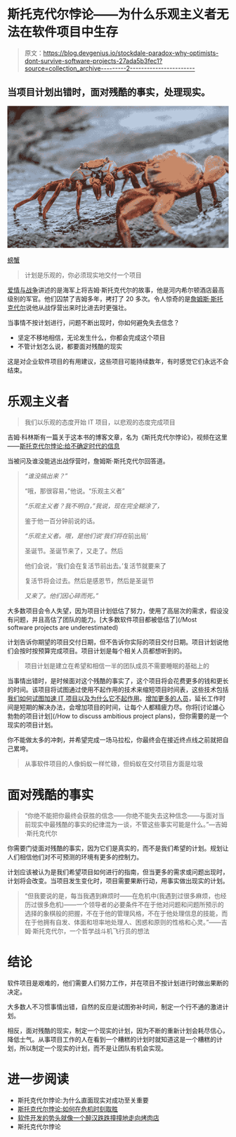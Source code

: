 # 斯托克代尔悖论——为什么乐观主义者无法在软件项目中生存

> 原文：<https://blog.devgenius.io/stockdale-paradox-why-optimists-dont-survive-software-projects-27ada5b3fec1?source=collection_archive---------2----------------------->

## 当项目计划出错时，面对残酷的事实，处理现实。

![](img/3c61d8d78488d47d5dbec1055718f8e7.png)

[螃蟹](https://unsplash.com/photos/CkwqazrTIwU)

> 计划是乐观的，你必须现实地交付一个项目

[爱情与战争](https://amzn.to/3v5VPW5)讲述的是海军上将吉姆·斯托克代尔的故事，他是河内希尔顿酒店最高级别的军官。他们囚禁了吉姆多年，拷打了 20 多次。令人惊奇的是[詹姆斯·斯托克代尔](https://en.wikipedia.org/wiki/James_Stockdale)说他从战俘营出来时比进去时更强壮。

当事情不按计划进行，问题不断出现时，你如何避免失去信念？

*   坚定不移地相信，无论发生什么，你都会完成这个项目
*   不管计划怎么说，都要面对残酷的现实

这是对企业软件项目的有用建议，这些项目可能持续数年，有时感觉它们永远不会结束。

# **乐观主义者**

> 我们以乐观的态度开始 IT 项目，以悲观的态度完成项目

吉姆·科林斯有一篇关于这本书的博客文章，名为《斯托克代尔悖论》，视频在这里——[斯托克代尔悖论:给不确定时代的信息](https://www.youtube.com/watch?v=GvWWO7F9kQY)

当被问及谁没能逃出战俘营时，詹姆斯·斯托克代尔回答道。

> *“谁没搞出来？”*
> 
> “哦，那很容易，”他说。“乐观主义者”
> 
> *“乐观主义者？我不明白，”我说，现在完全糊涂了，*
> 
> 鉴于他一百分钟前说的话。
> 
> *“乐观主义者。哦，是他们说‘我们将在*前出局’
> 
> 圣诞节。圣诞节来了，又走了。然后
> 
> 他们会说，‘我们会在复活节前出去。’复活节就要来了
> 
> 复活节将会过去。然后是感恩节，然后是圣诞节
> 
> *又来了。他们因心碎而死。”*

大多数项目会令人失望，因为项目计划低估了努力，使用了高层次的需求，假设没有问题，并且高估了团队的能力。[大多数软件项目都被低估了](/Most software projects are underestimated)

计划告诉你期望的项目交付日期，但不告诉你实际的项目交付日期。项目计划说他们会按时按预算完成项目。项目计划是每个相关人员都想听到的。

> 项目计划是建立在希望和相信一半的团队成员不需要睡眠的基础上的

当事情出错时，是时候面对这个残酷的事实了，这个项目将会花费更多的钱和更长的时间。该项目将试图通过使用不起作用的技术来缩短项目时间表，这些技术包括[我们如何试图加速 IT 项目以及为什么它不起作用](https://thehosk.medium.com/how-we-try-to-speed-up-it-projects-and-why-it-doesnt-work-ca3bdc5d7413)。[增加更多的人员](/why-adding-more-people-to-a-project-doesnt-make-it-go-faster-703f9f56eea5)，延长工作时间是短期的解决办法，会增加项目的时间，让每个人都精疲力尽。你将[讨论雄心勃勃的项目计划](/How to discuss ambitious project plans)，但你需要的是一个现实的项目计划。

你不能做太多的冲刺，并希望完成一场马拉松，你最终会在接近终点线之前就把自己累垮。

> 从事软件项目的人像蚂蚁一样忙碌，但蚂蚁在交付项目方面是垃圾

# **面对残酷的事实**

> “你绝不能把你最终会获胜的信念——你绝不能失去这种信念——与面对当前现实中最残酷的事实的纪律混为一谈，不管这些事实可能是什么。”―吉姆·斯托克代尔

你需要门徒面对残酷的事实，因为它们是真实的，而不是我们希望的计划。规划让人们相信他们对不可预测的环境有更多的控制力。

计划应该被认为是我们希望项目如何进行的指南，但当更多的需求或问题出现时，计划将会改变。当项目发生变化时，项目需要果断行动，用事实做出现实的计划。

> “但我要说的是，每当我遇到麻烦时——在危机中(我遇到过很多麻烦，也经历过很多危机)——一个领导者的必要条件不在于他对问题和问题所预示的选择的象棋般的把握，不在于他的管理风格，不在于他处理信息的技能，而在于他拥有自发、体面和坦率地处理人、困惑和原则的性格和心灵。”――吉姆·斯托克代尔，一个哲学战斗机飞行员的想法

# 结论

软件项目是艰难的，他们需要人们努力工作，并在项目不按计划进行时做出果断的决定。

大多数人不习惯事情出错，自然的反应是试图弥补时间，制定一个行不通的激进计划。

相反，面对残酷的现实，制定一个现实的计划，因为不断的重新计划会耗尽信心，降低士气。从事项目工作的人在看到一个糟糕的计划时就知道这是一个糟糕的计划，所以制定一个现实的计划，而不是让团队有机会实现。

# 进一步阅读

*   斯托克代尔悖论:为什么直面现实对成功至关重要
*   [斯托克代尔悖论:如何在危机时刻取胜](https://innovationandcreativityinstitute.com/stockdale-paradox/)
*   [软件开发的势头就像一个醉汉跌跌撞撞地走向烤肉店](/momentum-in-software-development-is-like-a-drunk-stumbling-towards-the-kebab-shop-5fcd4cd4151d)
*   斯托克代尔悖论